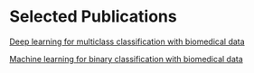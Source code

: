 # Selected Publications

[Deep learning for multiclass classification with biomedical data](https://doi.org/10.3390/photonics11020185)

[Machine learning for binary classification with biomedical data](https://doi.org/10.3389/fphy.2021.814787)



